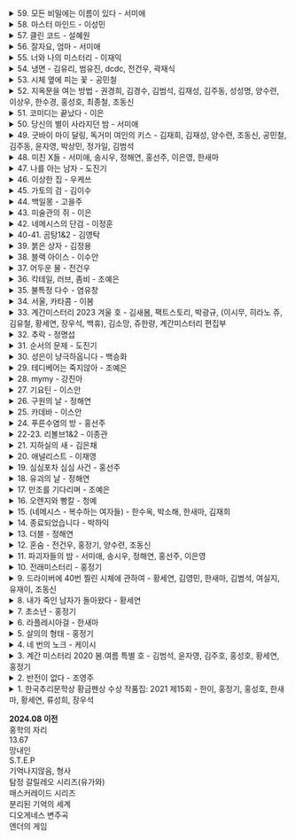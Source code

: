 <details><summary>
59. 모든 비밀에는 이름이 있다 - 서미애
</summary>
현실감있는 감정선
<br></details>

<details><summary>
58. 마스터 마인드 - 이성민
</summary>
액션스릴러, 빌런, 박진감 넘치는 영화같은
</details>

<details><summary>
57. 클린 코드 - 설혜원
</summary>
재미는 있으나 임팩트는 없었다.
</details>

<details><summary>
56. 잘자요, 엄마 - 서미애
</summary>
어떤 환경과 삶이 살인마를 만드는지에 대해 심리해부가 인상적
</details>

<details><summary>
55. 너와 나의 미스터리 - 이재익
</summary>
구성이 너무 좋아서 끊김없이 마음을 움직이는 굉장히 좋은 작품
</details>

<details><summary>
54. 냉면 - 김유리, 범유진, dcdc, 전건우, 곽재식
</summary>
냉면으로 특이한 기분을 느낄 수 있다. 마지막 파인애플 냉면은 한번쯤 먹어보고 싶다.
</details>

<details><summary>
53. 시체 옆에 피는 꽃 - 공민철
</summary>
이야기가 매끄럽고 계속 읽고 싶게 만듬. 흡입력 있는 스토리가 없으면 중도에 그만두거나 마지막 반전을 기대하게 되는데 스토리가 재밌으니 반은 먹고 들어감.
</details>

<details><summary>
52. 지옥문을 여는 방법 - 권경희, 김경수, 김범석, 김재성, 김주동, 성성명, 양수련, 이상우, 한수경, 홍성호, 최종철, 조동신
</summary>
무난했다. 이 때도 좋은 추리 작품들이 꽤 많았다는 것을 알게되었고, 일찍 알았다면 더 좋지 않았을까 하고 생각함
</details>

<details><summary>
51. 코미디는 끝났다 - 이은
</summary>
작품속으로 들어간 듯한 착각이 들 정도로 생생한 묘사와 심리적 공포가 소름이 돋고 눈을 뗄 수 없었다.
</details>

<details><summary>
50. 당신의 별이 사라지던 밤 - 서미애
</summary>
가족을 잃은 슬픔을 주인공을 통해 처절하게 느낄 수 있었다. 내용이 부드럽게 진행되어 순식간에 읽혔다. 마지막 반전도 좋았음.
</details>

<details><summary>
49. 굿바이 마이 달링, 독거미 여인의 키스 - 김재희, 김재성, 양수련, 조동신, 공민철, 김주동, 윤자영, 박상민, 정가일, 김범석
</summary>
추리마을을 배경으로 그 안에서 벌어지는 일들을 여러 작가를 통해 풀어나가 특색있다. 깊게 인상남는 작품은 없었지만 재미는 있음.
</details>

<details><summary>
48. 미친 X들 - 서미애, 송시우, 정해연, 홍선주, 이은영, 한새마
</summary>
가볍게 단숨에 읽을 수 있고 현실에 대한 묘사와 풍자, 상상력이 돋보이는 괜찮은 단편집.
</details>

<details><summary>
47. 나를 아는 남자 - 도진기
</summary>
때론 사소한 가능성이 실마리가 되기도 한다. 흐름이 지루하지 않았고 결말부분에 생각해둔 추리가 다 빗나가서 허탈했다. 다음편 계속.
</details>

<details><summary>
46. 이상한 집 - 우케쓰
</summary>
집 설계도에 숨겨진 비밀은 흥미를 일으키기에 충분했다. 뒤로갈수록 짧은 분량인데도 더 복잡해지는 구성원들과 힘빠지는 전개가 아쉽다.
</details>

<details><summary>
45. 가토의 검 - 김이수
</summary>
사람은 쉽게 변하지 않는다는 사실을 다시금 깨닫게 되었다. 욕망, 폭력, 정치, 이기심, 자기애를 한 인물을 통해 탁월하게 드러냈다.
</details>

<details><summary>
44. 백일몽 - 고을주
</summary>
계속 파고들며 하나씩 발견해가는 과정에서 희열감 비슷한 것을 느꼈고 문체가 적응될 때쯤부터 순식간에 마지막 페이지를 볼 수 있음.
</details>

<details><summary>
43. 미술관의 쥐 - 이은
</summary>
미술 관련이라 어려울 것이란 예상을 깸. 쉽게 설명한 유익한 정보와 함께 예술에 대해 깊게 생각해 볼 수 있음.
</details>

<details><summary>
42. 네메시스의 단검 - 이정훈
</summary>
최면을 통한 범죄라 신선했다. 킬링타임용으로 손색없음.
</details>

<details><summary>
40-41. 곰탕1&2 - 김영탁
</summary>
시간여행 그리고 가족이라는 주제로 다양한 장르들을 합쳐놓음. 짧은 문장 구성은 읽는 맛이 있었고 따뜻한 마무리로 여운이 남음
</details>

<details><summary>
39. 붉은 상자 - 김정용
</summary>
직소퍼즐 조각처럼 점점 맞춰지는 이야기라 꽤 즐거웠다.
</details>

<details><summary>
38. 블랙 아이스 - 이수안
</summary>
스포츠카에 대해 자세하게 알 수 있었고 끝에 다다를수록 재밌어지나 앞부분이 지겨웠음.
</details>

<details><summary>
37. 어두운 물 - 전건우
</summary>
으스스한 분위기를 잘 살렸고 초반에 특히 공포스러웠다.
</details>

<details><summary>
36. 칵테일, 러브, 좀비 - 조예은
</summary>
읽는 내내 끝나지 않았으면 좋겠다고 생각했다. 특히 마지막 단편인 나이프는 정말 재밌었다.
</details>

<details><summary>
35. 불특정 다수 - 염유창
</summary>
지루한 부분 없었고, 재밌게 봄.
</details>

<details><summary>
34. 서울, 카타콤 - 이봄
</summary>
지상의 삶에 지쳐 한없이 내려간 후에야 평안을 되찾지만 그것도 다시 위협받는 상황, 희망 같은건 보이지 않음. 인간 내면의 심리를 잘 표현함.
</details>

<details><summary>
33. 계간미스터리 2023 겨울 호 - 김새봄, 팩트스토리, 박광규, (이시무, 히라노 쥬, 김유철, 황세연, 장우석, 백휴), 김소망, 쥬한량, 계간미스터리 편집부
</summary>
**(아버지라는 이름으로)** 결말이 쉽게 예상되어 긴장감이 떨어짐
<br>
**(회귀)** 가볍게 읽은 짧은 단편, 반전이 크진 않지만 잘 읽혀서 좋았음.
<br>
**(뱀파이어 탐정)** 실제사건을 모티브로 꽤 감동적이었다.
<br>
**(밥통)** 범인시점이라 현장감이 뛰어났고, 속도감 있게 읽힘
<br>
**(고양이 탐정 주관식의 분투)** 마음 따뜻해지는 고양이 찾기
<br>
**(탐정 박문수 - 성균관 살인사건 3)** 1,2 아직 안봄 </details>

<details><summary>
32. 추락 - 정명섭
</summary>
쌓아올린 과정은 좋았으나 마지막의 감동과 임팩트는 다소 약했다.
</details>

<details><summary>
31. 순서의 문제 - 도진기
</summary>
나온지 꽤 된 책이지만 요즘나온 책이라해도 손색없을 정도로 현대적인 문체와 논리적인 트릭으로 흡인력이 강했다. 다만 초반의 강렬함이 커서 뒤로갈수록 약간의 지루함이 있었다.
</details>

<details><summary>
30. 성은이 냥극하옵니다 - 백승화
</summary>
표지가 고양이라서 궁금해서 집었는데 난데없이 조선시대 이야기라 1차로 놀랐고, 고양이를 찾는 과정에서 추미스가 다 들어있었으며 몰입감이 높아지는 구성, 재밌었다.
</details>

<details><summary>
29. 테디베어는 죽지않아 - 조예은
</summary>
등장인물들의 케미가 좋았으나 유령이 심리적으로 공포스럽진 않아 아쉬웠다.
</details>

<details><summary>
28. mymy - 강진아
</summary>
재능에 대한 갈망, 열등감, 소문, 회피 등 인간사회의 특성을 잘 나타내었고, 그럼에도 꿋꿋이 살아가는 쓸쓸한 단면을 엿볼 수 있다.
</details>

<details><summary>
27. 기요틴 - 이스안
</summary>
남녀관계에 대한 이야기, 일상 이야기가 많아서 제 3자의 시선으로 지켜보는 재미가 있음.
</details>

<details><summary>
26. 구원의 날 - 정해연
</summary>
영화를 보는 듯한 느낌이 들었다. 적절한 반전 그리고 따뜻한 마무리
</details>

<details><summary>
25. 카데바 - 이스안
</summary>
빨려들어갈 듯한 서술로 이야기를 기묘하지만 따뜻하게 풀어나갔다. 전작인 기요틴도 기대된다.
</details>

<details><summary>
24. 푸른수염의 방 - 홍선주
</summary>
관점이 바뀔정도로 몰입해서 재밌게 봤다.
</details>

<details><summary>
22-23. 리볼브1&2 - 이종관
</summary>
갑자기 엉뚱하게 타임루프물이 되서 당황했다. 전개가 느리긴 했지만 수사묘사만큼은 현실적이었다.
</details>

<details><summary>
21. 지하실의 새 - 김은채
</summary>
새로 범죄현장을 보는게 특이했고, 꽤 잔인하고 무서웠다.
</details>

<details><summary>
20. 애널리스트 - 이재영
</summary>
무난했다. 말투나 설정이 좀 오글거렸지만 그걸 너무 키우지 않고 잘 마무리했다.
</details>

<details><summary>
19. 심심포차 심심 사건 - 홍선주
</summary>
모든게 범인을 잡아넣기 위한 계락이었음이 밝혀질 때 머리를 때리는 듯한 충격이 일었다.
</details>

<details><summary>
18. 유괴의 날 - 정해연
</summary>
반전도 꽤 있었고 스토리에 몰입해서 재밌게 봤다.
</details>

<details><summary>
17. 만조를 기다리며 - 조예은
</summary>
큰 반전도 없고 별 재미는 없었음
</details>

<details><summary>
16. 오렌지와 빵칼 - 청예
</summary>
통제와 자유에 관한 나의 과거를 관통하는 듯한 이야기, 따뜻한 울림이 되어 기억될 것이다.
</details>

<details><summary>
15. (네메시스 - 복수하는 여자들) - 한수옥, 박소해, 한새마, 김재희
</summary>
엄마가 된다는 것의 무거움을 알 수 있었다. 간접체험할 수 있어서 좋았다.
</details>

<details><summary>
14. 종료되었습니다 - 박하익
</summary>
처음엔 이 무슨 말같지도 않은 소린가 싶었는데 마지막을 보고 충격을 받고 납득하게 되었다. 엄청난 스토리다.
</details>

<details><summary>
13. 더블 - 정해연
</summary>
권력과 배신을 통해 보는 내내 긴장하게 만듬. 음 역시 사람은 단순히 믿을 수 없다는 것을 알게됨
</details>

<details><summary>
12. 혼숨 - 전건우, 홍정기, 양수련, 조동신
</summary>
**(얼음땡)** 세계관이 이해가 안갔고, 무섭지도 않았다.
<br>
**(혼숨)** 어릴 때 학교괴담보고 무서웠던 기억이 떠올랐다. 따라해보고 싶을 만큼  방법이 자세해서 현실감이 들었고, 아이스픽을 이용한 부분도 좋았다.
<br>
**(야, 놀자!)** 잔잔한 힐링물, 긴박함 없이 가끔은 이런 스토리도 괜찮은 듯.
<br>
**(불망비)** 마지막까지의 과정이 너무 지루했다.
</details>

<details><summary>
11. 파괴자들의 밤 - 서미애, 송시우, 정해연, 홍선주, 이은영
</summary>
**(죽일 생각은 없었어)** 경쾌하게 살인을 하는 주인공이 마음에 들었다.
<br>
**(알렉산드리아의 거울)** 과몰입이 만든 정체성, 가장 잔인한 것은 생각하지 않는 것.
<br>
**(좋아서가 아냐)** 끝까지 집중해서 봤다. 뒤집어서 생각하는 게 이렇게 재밌을 수 있구나 하고 느꼈음.
<br>
**(나뭇가지가 있었어)** 착취를 다룸. 교수와 연구원들이 나오고 적나라한 묘사에 등장인물들 처럼 마음이 착잡했다. 그저 완벽한 계획에 박수를..
<br>
**(사일런트 디스코)** 역할의 굴레, 그리고 초점과 방향을 잃은 반복적 세계에서 인간은 인간성을 논할 수 있을까. 텍스트를 보는 내내 꿈꾸는 듯 느껴졌다. 환상문학의 매력이 고스란히 전해졌다. </details>

<details><summary>
10. 전래미스터리 - 홍정기
</summary>
**(콩쥐살인사건)** 재밌고 살짝 잔인함. 보이는게 다가 아니었다! 판타지스러운 물건들이 나오지만 잘 어울렸다.
<br>
**(나무꾼의 대위기)** 덫에 걸린 위기의 나무꾼이 겪는 무서운 하루. 막장드라마 만큼 흥미진진하다.
<br>
**(살인귀 vs 식인귀)** 헉.. 매우 잔인했다. 식인귀 때는 끔찍해서 소름이 돋았고 살인귀가 슬래셔물 찍을 땐 광기가 그대로 전해졌다. 다음편이 기대된다.
<br>
**(연쇄 도살마)** 꿈과 희망이 없어서 참혹했다. 설정이 재밌었음.
<br>
**(스위치)** 교환이라는 주제로 끝나고도 생각할 게 많은 이야기
</details>

<details><summary>
9. 드라이버에 40번 찔린 시체에 관하여 - 황세연, 김영민, 한새마, 김범석, 여실지, 유재이, 조동신
</summary>
**(40원)** 약간 과하긴 했지만 40원으로 이렇게 흥미진진한 스토리가 나올 수 있다니.. 숨가쁜 전개와 복선이 좋았음.
<br>
**(40피트 건물 괴사건)** 논리적으로 추리를 펼치는 등장인물들과 같이 추리해보는 재미가 있었다.
<br>
**(40개의 뼈)** 책임과 상실에 대한 감정 묘사가 강렬했고, 슬펐다. 마지막에 의외의 사실을 알게되서 놀랐다!
<br>
**(드라이버에 40번 찔린 시체에 관하여)** 추리문제 형식이어서 독특했다. 큰 반전은 없었고, 예상했던 범인이었다.
<br>
**(40일)** 이용하고 이용당하는 무난한 내용이었다.
<br>
**(40선: 영혼을 죽이는 선)** 내용이 너무 슬펐고, 뉴스에서나 접하던 현실을 비록 가상이지만 가까이서 볼 수 있어서 그러한 사건이 더 안타깝게 느껴졌다.
<br>
**(알리바바와 40인의 도적)** 탄탄하지 않은 스토리에 결말도 급하게 끝낸느낌
</details>

<details><summary>
8. 내가 죽인 남자가 돌아왔다 - 황세연
</summary>
범죄 없는 마을이란 타이틀을 지키기 위한 마을 주민 각자의 노력과 그것들이 모여 만들어내는 기막힌 범죄 그리고 몇 번을 뒤집는 반전이 인상적임. 정말 탄탄한 스토리라 감탄하면서 마지막 페이지를 덮었다.
</details>

<details><summary>
7. 초소년 - 홍정기
</summary>
**(추적=코난을 찾아라)** 리뷰함
<br>
**(소음)** 치밀한 트릭을 하나씩 추리해내는 아이들을 보는 게 뭔가 가슴벅찼다.
<br>
**(상흔)** 순수함이 돋보였고, 일상적인 내용이라 더 정감이 갔다. 읽다보니 어느새 끝
<br>
**(토끼)** 여러가지 추리가 흥미로웠다 특히 갑자기 공포물로 바뀌는 게 재밌었다.
<br>
**(코난)** 우정이 시작된 계기, 흐뭇하게 지켜봄.
<br>
**(꼬마)** 귀신을 보는 꼬마와 이후 벌어지는 예언과도 같은 미스터리한 일들이 공포를 준다. 오싹하다.
<br><br>
**총평:** 어릴 때 주변을 보면 마냥 순수하지는 않았다. 미화된 부분이 상당하다. 하지만 그 때만의 즐거움이 있었다. 탐정단을 결성한 아이들을 보면서  그들의 눈으로 다시 어릴 때로 돌아간 기분을 느꼈다. 소중한 기억으로 남을 것 같다.
</details>

<details><summary>
6. 라플레시아걸 - 한새마
</summary>
밀실 살인보단 살인 후 밀실이라는 말에 고개를 끄덕였다. 전반적으로 가라앉은 분위기라 살짝 지루한 감이 있었음에도 라플레시아의 숨겨진 의미, 사이비, 마약 등 흥미로운 요소들이 잘 어우러져 끝까지 몰입할 수 있었다. 잘 만든 영화같은 느낌이 들었다.
</details>

<details><summary>
5. 살의의 형태 - 홍정기
</summary>
**(무구한 살의)** 계산된 무구함이 소름이었다.
<br>
**(합리적 살의)** 휙휙 읽기 좋음
<br>
**(보이지 않는 살의)** 꽤 특이한 반전이라 오.. 하면서 봤다.
<br>
**(백색살의)** 리뷰함
<br>
**(영광의 살의)** 큭큭 영광스런 데스코미디
<br>
**(시기의 살의)** 이런 킬러도 있구나 싶었다. 볼만했음. </details>

<details><summary>
4. 네 번의 노크 - 케이시
</summary>
특이하게 집 호수로 모든걸 설명함. 이것도 기억못하다니 난 바보인가 싶다가 나중되면 숫자만 봐도 떠오름. 재미도 있었지만 교훈적이면서 꽤 여운이 남았음.
</details>

<details><summary>
3. 계간 미스터리 2020 봄.여름 특별 호 - 김범석, 윤자영, 김주호, 홍성호, 황세연, 홍정기
</summary>
**(범인은 한 명이다)** 여기서 큰 반전이 나올 수 있을까 싶었는데 예상대로 조금 뻔한 스토리였음.동기가 단순하고 납득이 잘 안됨.
<br>
**(국선변호인의 최종 변론)** 범행 동기가 충분하지 않음. 분명 더 나은 길이 있었기 때문에 의문이 들었다.
<br>
**(미니멀 라이프)** 무난하게 보기 좋은 탐정&조수 소설. 조수가 다했다.
<br>
**(용서)** 생각 없이 읽기 좋은 휴먼드라마였다. 마무리가 나쁘지 않았다.
<br>
**(인생의 무게)** 복선 그리고 눈에 보일듯 말듯한 반전이 절묘하게 조합해 재밌는 연출이 되었다.
<br>
**(백색살의)** 불에 타죽은 시체가 미스테리 했고 반전도 무난했다. 일정 스탠스로 이야기가 흘러가서 중간부터 집중력이 흐려짐.
</details>

<details><summary>
2. 반전이 없다 - 조영주
</summary>
안면인식장애를 가진 형사와 현장에 항상 마지막 '반전'이 뜯긴 추리소설을 두고 가는 연속(?)살인마를 쫓아가는 추리소설. 같은 장소를 반복적으로 다뤄 중간부터 살짝 지루한 느낌이 들었고 반전은 있었지만 크게 와닿진 않았다. 사소한 대화를 줄이고 반전의 핵심인물들의 과거를 넣어 좀 더 감정적으로 몰입하게끔 스토리를 넣었으면 더 자연스럽고 좋았을 것 같다.
</details>

<details><summary>
1. 한국추리문학상 황금펜상 수상 작품집: 2021 제15회 - 한이, 홍정기, 홍성호, 한새마, 황세연, 류성희, 장우석
</summary>
**(긴하루)** 길고 어두운 하루를 살아내는 누군가를 관찰할 수 있었다. 현실의 우울함을 옮겨놓은 것 같았다. 이빨 묘사가 생생해서 조금 섬뜩했다.
<br>
**(에덴의 아이들)** 탐정을 주인공으로 재밌게 풀어나갔음. 후편이 기대됨. 가볍게 읽기 좋았다.
<br>
**(코난을 찾아라)** 이상하다 싶은 느낌은 있었는데 상상도 못한 반전이었다. 잔혹한 범인의 독백이 몰입감을 높였고 무서우면서도 웃음 포인트가 많아서 아주 재밌게 봤음.
<br>
**(약육강식)** 캐릭터에 몰입이 잘 안되었고 내용이 재밌진 않았다.
<br>
**(어떤 자살)** 기자와 대화체가 메인인 완성도 높은 추리소설은 처음 봤음. 이런 건 다 어떻게 아셨을까 싶은 디테일이 집중하게 만들고 사람마다 말투나 분위기가 찰떡이라 살아움직이는 느낌이었음. 갑자기 쏟아지는 반전에 어질어질한건 덤.
<br>
**(고난도 살인)** 근미래, 메타버스가 배경이며 캐릭터에 입체감이 있었다. 가상과 현실의 괴리가 좋았다. 마지막은 아쉬웠다.
<br>
**(튤립과 꽃삽, 접힌 우산)** 어딘가 이상한 엄마를 통해 읽는 사람의 심리 또한 미묘하게 뒤틈. 등장인물들의 덤덤함이 무서움을 배가함.
<br>
**(공짜는 없다)** 죄책감이 어떻게 인생을 파괴하는지 주인공의 심리를 따라가며 겪어 볼 수 있었다.
</details>

**2024.08 이전**
<br>
홍학의 자리<br>
13.67<br>
망내인<br>
S.T.E.P<br>
기억나지않음, 형사<br>
탐정 갈릴레오 시리즈(유가와)<br>
매스커레이드 시리즈<br>
분리된 기억의 세계<br>
디오게네스 변주곡<br>
엔더의 게임<br>
